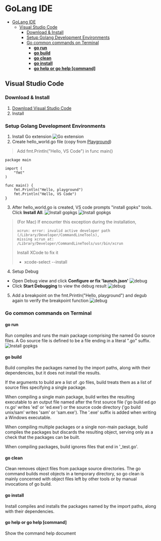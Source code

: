 GoLang IDE
===

- [GoLang IDE](#golang-ide)
    - [Visual Studio Code](#visual-studio-code)
        - [Download & Install](#download-install)
        - [Setup Golang Development Environments](#setup-golang-development-environments)
        - [Go common commands on Terminal](#go-common-commands-on-terminal)
            - [**go run**](#go-run)
            - [**go build**](#go-build)
            - [**go clean**](#go-clean)
            - [**go install**](#go-install)
            - [**go help or go help [command]**](#go-help-or-go-help-command)


Visual Studio Code
---

### Download & Install
1. [Download Visual Studio Code](https://code.visualstudio.com/download)
2. Install


### Setup Golang Development Environments
1. Install Go extension
![Go extension](img/01-go-extension.png)
2. Create hello_world.go file (copy from [Playground](https://play.golang.org/))
> Add fmt.Println("Hello, VS Code") in func main()
```
package main

import (
	"fmt"
)

func main() {
	fmt.Println("Hello, playground")
	fmt.Println("Hello, VS Code")
}
```
3. After hello_world.go is created, VS code prompts "install gopks" tools. Click **Install All**.
![Install gopkgs](img/01-install-gopkgs.png)
![Install gopkgs](img/01-install-gopkgs-2.png)

> (For Mac) If encounter this exception during the installation,
> 	```
> 	xcrun: error: invalid active developer path (/Library/Developer/CommandLineTools), 
> 	missing xcrun at: /Library/Developer/CommandLineTools/usr/bin/xcrun
> ```
> Install XCode to fix it
> - xcode-select --install


4. Setup Debug
- Open Debug view and click **Configure or fix 'launch.json'**
![debug](img/01-debug.png)
- Click **Start Debugging** to view the debug result
![debug](img/01-debug-2.png)
5. Add a breakpoint on the fmt.Println("Hello, playground") and degub again to verify the breakpoint function
![debug](img/01-debug-3.png)


### Go common commands on Terminal
#### **go run**
Run compiles and runs the main package comprising the named Go source files.
A Go source file is defined to be a file ending in a literal ".go" suffix.
![Install gopkgs](img/01-go-run-build.png)

#### **go build**
Build compiles the packages named by the import paths,
along with their dependencies, but it does not install the results.

If the arguments to build are a list of .go files, build treats
them as a list of source files specifying a single package.

When compiling a single main package, build writes
the resulting executable to an output file named after
the first source file ('go build ed.go rx.go' writes 'ed' or 'ed.exe')
or the source code directory ('go build unix/sam' writes 'sam' or 'sam.exe').
The '.exe' suffix is added when writing a Windows executable.

When compiling multiple packages or a single non-main package,
build compiles the packages but discards the resulting object,
serving only as a check that the packages can be built.

When compiling packages, build ignores files that end in '_test.go'.

#### **go clean**
Clean removes object files from package source directories.
The go command builds most objects in a temporary directory,
so go clean is mainly concerned with object files left by other
tools or by manual invocations of go build.

#### **go install**
Install compiles and installs the packages named by the import paths,
along with their dependencies.


#### **go help or go help [command]**
Show the command help document